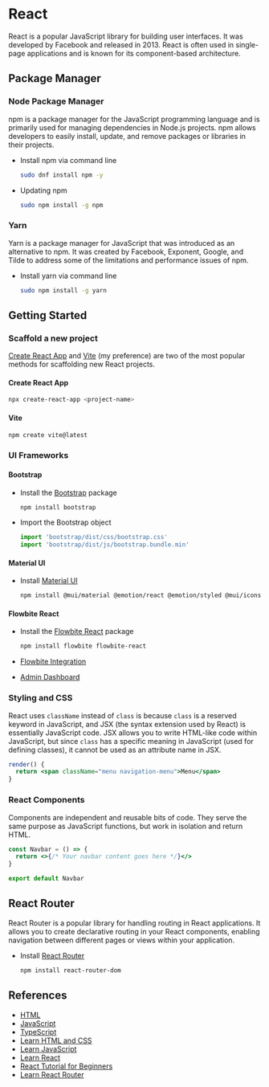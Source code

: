 # React

React is a popular JavaScript library for building user interfaces. It was developed by Facebook and released in 2013. React is often used in single-page applications and is known for its component-based architecture.

## Package Manager

### Node Package Manager

npm is a package manager for the JavaScript programming language and is primarily used for managing dependencies in Node.js projects. npm allows developers to easily install, update, and remove packages or libraries in their projects.

- Install npm via command line

  ```bash
  sudo dnf install npm -y
  ```

- Updating npm

  ```bash
  sudo npm install -g npm
  ```

### Yarn

Yarn is a package manager for JavaScript that was introduced as an alternative to npm. It was created by Facebook, Exponent, Google, and Tilde to address some of the limitations and performance issues of npm.

- Install yarn via command line

  ```bash
  sudo npm install -g yarn
  ```

## Getting Started

### Scaffold a new project

[Create React App](https://create-react-app.dev/) and [Vite](https://vitejs.dev/guide/) (my preference) are two of the most popular methods for scaffolding new React projects.

#### Create React App

```bash
npx create-react-app <project-name>
```

#### Vite

```bash
npm create vite@latest
```

### UI Frameworks

#### Bootstrap

- Install the [Bootstrap](https://getbootstrap.com/) package

  ```bash
  npm install bootstrap
  ```

- Import the Bootstrap object

  ```jsx title="main.tsx"
  import 'bootstrap/dist/css/bootstrap.css'
  import 'bootstrap/dist/js/bootstrap.bundle.min'
  ```

#### Material UI

- Install [Material UI](https://mui.com/material-ui/getting-started/installation/)

  ```bash
  npm install @mui/material @emotion/react @emotion/styled @mui/icons-material @mui/x-data-grid
  ```

#### Flowbite React

- Install the [Flowbite React](https://www.flowbite-react.com/) package

  ```bash
  npm install flowbite flowbite-react
  ```

- [Flowbite Integration](https://flowbite.com/docs/getting-started/react/)

- [Admin Dashboard](https://github.com/themesberg/flowbite-admin-dashboard)

### Styling and CSS

React uses `className` instead of `class` is because `class` is a reserved keyword in JavaScript, and JSX (the syntax extension used by React) is essentially JavaScript code. JSX allows you to write HTML-like code within JavaScript, but since `class` has a specific meaning in JavaScript (used for defining classes), it cannot be used as an attribute name in JSX.

```jsx
render() {
  return <span className="menu navigation-menu">Menu</span>
}
```

### React Components

Components are independent and reusable bits of code. They serve the same purpose as JavaScript functions, but work in isolation and return HTML.

```jsx title="Navbar.js"
const Navbar = () => {
  return <>{/* Your navbar content goes here */}</>
}

export default Navbar
```

## React Router

React Router is a popular library for handling routing in React applications. It allows you to create declarative routing in your React components, enabling navigation between different pages or views within your application.

- Install [React Router](https://reactrouter.com/en/main)

  ```bash
  npm install react-router-dom
  ```

## References

- [HTML](https://developer.mozilla.org/docs/Learn/HTML)
- [JavaScript](https://developer.mozilla.org/docs/Web/JavaScript)
- [TypeScript](https://www.typescriptlang.org/)
- [Learn HTML and CSS](https://scrimba.com/learn/htmlandcss)
- [Learn JavaScript](https://scrimba.com/learn/learnjavascript)
- [Learn React](https://scrimba.com/learn/learnreact)
- [React Tutorial for Beginners](https://www.youtube.com/watch?v=SqcY0GlETPk)
- [Learn React Router](https://scrimba.com/learn/reactrouter6)
